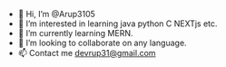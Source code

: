 - 👋 Hi, I’m @Arup3105 
- 👀 I’m interested in learning java python C NEXTjs etc.
- 🌱 I’m currently learning MERN.
- 💞️ I’m looking to collaborate on any language.
- 📫 Contact me devrup31@gmail.com

<!---
Arup3105/Arup3105 is a ✨ special ✨ repository because its `README.md` (this file) appears on your GitHub profile.
You can click the Preview link to take a look at your changes.
--->
